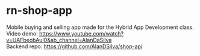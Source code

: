 # rn-shop-app
Mobile buying and selling app made for the Hybrid App Development class. 
Video demo: https://www.youtube.com/watch?v=UAFbeobAuI0&ab_channel=AlanDaSilva  
Backend repo: https://github.com/AlanDSilva/shop-api
